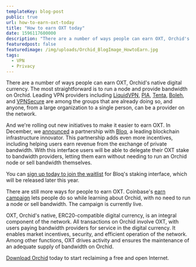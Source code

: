 ```yaml
---
templateKey: blog-post
public: true
url: how-to-earn-oxt-today
title: "How to earn OXT today"
date: 1596117600000
description: "There are a number of ways people can earn OXT, Orchid's native digital currency. The most straightforward is to run a node and provide bandwidth on Orchid."
featuredpost: false
featuredimage: /img/uploads/Orchid_BlogImage_HowtoEarn.jpg
tags:
  - VPN
  - Privacy
---
```

There are a number of ways people can earn OXT, Orchid's native digital currency. The most straightforward is to run a node and provide bandwidth on Orchid. Leading VPN providers including [LiquidVPN](/orchid-partners-with-liquidvpn/), [PIA](/pia-bringing-trusted-private-bandwidth-to-orchid-users/), [Tenta](https://tenta.com/), [Boleh](https://www.bolehvpn.net/), and [VPNSecure](/orchid-partners-with-vpnsecure/) are among the groups that are already doing so, and anyone, from a large organization to a single person, can be a provider on the network.

And we're rolling out new initiatives to make it easier to earn OXT. In December, we [announced](/orchid-partners-with-bloq/) a partnership with [Bloq](https://www.bloq.com/), a leading blockchain infrastructure innovator. This partnership adds even more incentives, including helping users earn revenue from the exchange of private bandwidth. With this interface users will be able to delegate their OXT stake to bandwidth providers, letting them earn without needing to run an Orchid node or sell bandwidth themselves.

You can [sign up today to join the waitlist](https://www.bloq.com/orchid/) for Bloq's staking interface, which will be released later this year.

There are still more ways for people to earn OXT. Coinbase's [earn campaign](https://www.coinbase.com/earn/orchid) lets people do so while learning about Orchid, with no need to run a node or sell bandwidth. The campaign is currently live.

OXT, Orchid's native, ERC20-compatible digital currency, is an integral component of the network. All transactions on Orchid involve OXT, with users paying bandwidth providers for service in the digital currency. It enables market incentives, security, and efficient operation of the network. Among other functions, OXT drives activity and ensures the maintenance of an adequate supply of bandwidth on Orchid.

[Download Orchid](https://www.orchid.com/download) today to start reclaiming a free and open Internet.